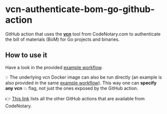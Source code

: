 # vcn-authenticate-bom-go-github-action

GitHub action that uses the **[vcn](https://github.com/codenotary/vcn)** tool from CodeNotary.com to authenticate the bill of materials (BoM) for Go projects and binaries.

## How to use it

Have a look in the provided [example workflow](.github/workflows/example.yml).

:bulb: The underlying vcn Docker image can also be run directly (an example is also provided in the same [example workflow](.github/workflows/example.yml)). This way one can **specify any vcn** :boom: flag, not just the ones exposed by the GitHub action.

👉 [This link](https://github.com/marketplace?type=actions&query=publisher%3Acodenotary+) lists all the other GitHub actions that are available from CodeNotary.
